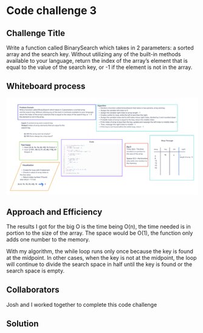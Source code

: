 # Code challenge 3

## Challenge Title

Write a function called BinarySearch which takes in 2 parameters: a sorted array and the search key. Without utilizing any of the built-in methods available to your language, return the index of the array’s element that is equal to the value of the search key, or -1 if the element is not in the array.

## Whiteboard process

![Code Challenge 3](../whiteboard-images/whiteboard3.png)

## Approach and Efficiency

The results I got for the big O is the time being O(n), the time needed is in portion to the size of the array. The space would be O(1), the function only adds one number to the memory.

With my algorithm, the while loop runs only once because the key is found at the midpoint. In other cases, when the key is not at the midpoint, the loop will continue to divide the search space in half until the key is found or the search space is empty.

## Collaborators

Josh and I worked together to complete this code challenge

## Solution
